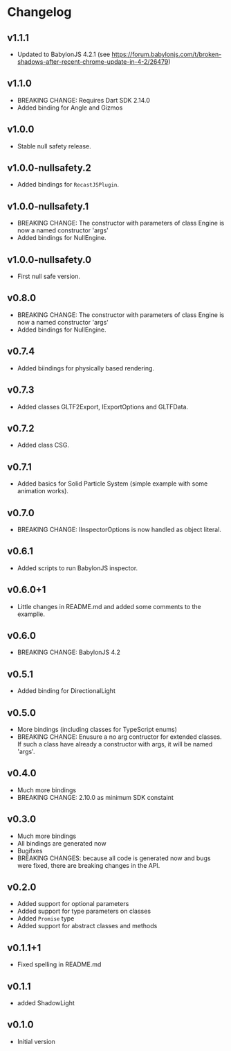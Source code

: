 # Changelog

## v1.1.1

- Updated to BabylonJS 4.2.1 (see https://forum.babylonjs.com/t/broken-shadows-after-recent-chrome-update-in-4-2/26479)

## v1.1.0

- BREAKING CHANGE: Requires Dart SDK 2.14.0
- Added binding for Angle and Gizmos

## v1.0.0

- Stable null safety release.

## v1.0.0-nullsafety.2

- Added bindings for `RecastJSPlugin`.

## v1.0.0-nullsafety.1

- BREAKING CHANGE: The constructor with parameters of class Engine is now a named constructor 'args'
- Added bindings for NullEngine.

## v1.0.0-nullsafety.0

- First null safe version.

## v0.8.0

- BREAKING CHANGE: The constructor with parameters of class Engine is now a named constructor 'args'
- Added bindings for NullEngine.

## v0.7.4

- Added biindings for physically based rendering.

## v0.7.3

- Added classes GLTF2Export, IExportOptions and GLTFData.

## v0.7.2

- Added class CSG.

## v0.7.1

- Added basics for Solid Particle System (simple example with some animation works).

## v0.7.0

- BREAKING CHANGE: IInspectorOptions is now handled as object literal.

## v0.6.1

- Added scripts to run BabylonJS inspector.

## v0.6.0+1

- Little changes in README.md and added some comments to the examplle.

## v0.6.0

- BREAKING CHANGE: BabylonJS 4.2

## v0.5.1

- Added binding for DirectionalLight

## v0.5.0

- More bindings (including classes for TypeScript enums)
- BREAKING CHANGE: Enusure a no arg contructor for extended classes. If such a class have already a constructor with args, it will be named 'args'.

## v0.4.0

- Much more bindings
- BREAKING CHANGE: 2.10.0 as minimum SDK constaint

## v0.3.0

- Much more bindings
- All bindings are generated now
- Bugifxes
- BREAKING CHANGES: because all code is generated now and bugs were fixed, there are breaking changes in the API.

## v0.2.0

-   Added support for optional parameters
-   Added support for type parameters on classes
-   Added `Promise` type
-   Added support for abstract classes and methods

## v0.1.1+1

-   Fixed spelling in README.md

## v0.1.1

-   added ShadowLight

## v0.1.0

-   Initial version
